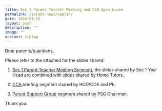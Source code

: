 ```yaml
---
title: Sec 1 Parent Teacher Meeting and CCA Open House
permalink: /latest-news/cwp/14/
date: 2024-01-15
layout: post
description: ""
image: ""
variant: tiptap
---
```

<p>Dear parents/guardians, </p><p>Please refer to the attached for the slides shared:</p><ol data-tight="true" class="tight"><li><p><a href="/files/CWP/2024_Sec_1_PTM_School_website.pdf" rel="noopener noreferrer nofollow" target="_blank">Sec 1 Parent-Teacher Meeting Segment</a>, the slides shared by Sec 1 Year Head are combined with slides shared by Home Tutors,</p></li><li><p><a href="/files/CWP/2024_CCA_parents_briefing.pdf" rel="noopener noreferrer nofollow" target="_blank">CCA </a>briefing segment shared by HOD/CCA and PE.</p></li><li><p><a href="/files/CWP/Parent_Support_Group_Deck_R1.pdf" rel="noopener noreferrer nofollow" target="_blank">Parent Support Group</a> segment shared by PSG Chairman.</p><p></p></li></ol><p>Thank you.</p>